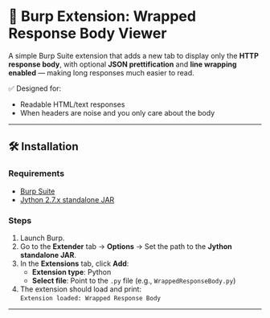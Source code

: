 # 🧩 Burp Extension: Wrapped Response Body Viewer

A simple Burp Suite extension that adds a new tab to display only the **HTTP response body**, with optional **JSON prettification** and **line wrapping enabled** — making long responses much easier to read.

✅ Designed for:

- Readable HTML/text responses
- When headers are noise and you only care about the body

---




## 🛠 Installation

### Requirements

- [Burp Suite](https://portswigger.net/burp)
- [Jython 2.7.x standalone JAR](https://www.jython.org/download)

### Steps

1. Launch Burp.
2. Go to the **Extender** tab → **Options** → Set the path to the **Jython standalone JAR**.
3. In the **Extensions** tab, click **Add**:
   - **Extension type**: Python
   - **Select file**: Point to the `.py` file (e.g., `WrappedResponseBody.py`)
4. The extension should load and print:  
   `Extension loaded: Wrapped Response Body`

---



